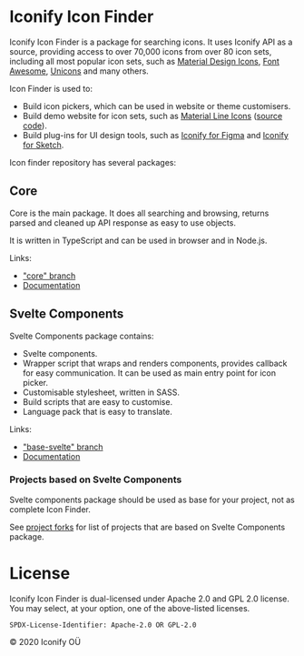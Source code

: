 # Iconify Icon Finder

Iconify Icon Finder is a package for searching icons. It uses Iconify API as a source, providing access to over 70,000 icons from over 80 icon sets, including all most popular icon sets, such as [Material Design Icons](https://iconify.design/icon-sets/mdi/), [Font Awesome](https://iconify.design/icon-sets/fa-solid/), [Unicons](https://iconify.design/icon-sets/uil/) and many others.

Icon Finder is used to:

- Build icon pickers, which can be used in website or theme customisers.
- Build demo website for icon sets, such as [Material Line Icons](https://cyberalien.github.io/line-md/) ([source code](https://github.com/cyberalien/line-md)).
- Build plug-ins for UI design tools, such as [Iconify for Figma](https://github.com/iconify/iconify-figma) and [Iconify for Sketch](https://github.com/iconify/iconify-sketch).

Icon finder repository has several packages:

## Core

Core is the main package. It does all searching and browsing, returns parsed and cleaned up API response as easy to use objects.

It is written in TypeScript and can be used in browser and in Node.js.

Links:

- ["core" branch](https://github.com/iconify/icon-finder/tree/core)
- [Documentation](https://docs.iconify.design/icon-finder/packages/core/)

## Svelte Components

Svelte Components package contains:

- Svelte components.
- Wrapper script that wraps and renders components, provides callback for easy communication. It can be used as main entry point for icon picker.
- Customisable stylesheet, written in SASS.
- Build scripts that are easy to customise.
- Language pack that is easy to translate.

Links:

- ["base-svelte" branch](https://github.com/iconify/icon-finder/tree/base-svelte)
- [Documentation](https://docs.iconify.design/icon-finder/packages/base-svelte/)

### Projects based on Svelte Components

Svelte components package should be used as base for your project, not as complete Icon Finder.

See [project forks](https://docs.iconify.design/icon-finder/packages/base-svelte/examples.html) for list of projects that are based on Svelte Components package.

# License

Iconify Icon Finder is dual-licensed under Apache 2.0 and GPL 2.0 license. You may select, at your option, one of the above-listed licenses.

`SPDX-License-Identifier: Apache-2.0 OR GPL-2.0`

© 2020 Iconify OÜ
